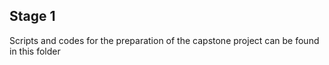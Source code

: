 ## Stage 1

Scripts and codes for the preparation of the capstone project can be found in this folder
